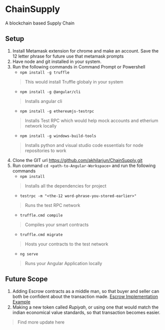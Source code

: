 # ChainSupply
A blockchain based Supply Chain

## Setup

1. Install Metamask extension for chrome and make an account. Save the 12 letter phrase for future use that metamask prompts
2. Have node and git installed in your system.
3. Run the following commands in Command Prompt or Powershell
    * `npm install -g truffle`
    > This would install Truffle globaly in your system
    * `npm install -g @angular/cli`
    > Installs angular cli
    * `npm install -g ethereumjs-testrpc`
    > Installs Test RPC which would help mock accounts and etherium network locally
    * `npm install -g windows-build-tools`
    > Installs python and visual studio code essentials for node repositories to work
4. Clone the GIT url https://github.com/akhilarjun/ChainSupply.git
5. Run command `cd <path-to-Angular-Workspace>` and run the following commands
    * `npm install`
    > Installs all the dependencies for project
    * `testrpc -m "<the-12 word-phrase-you-stored-earlier>"`
    > Runs the test RPC network
    * `truffle.cmd compile`
    > Compiles your smart contracts
    * `truffle.cmd migrate`
    > Hosts your contracts to the test network
    * `ng serve`
    > Runs your Angular Application locally

## Future Scope
1. Adding Escrow contracts as a middle man, so that buyer and seller can both be confident about the transaction made. [Escrow Implementation Example](https://medium.com/@pranav.89/smart-contracting-simplified-escrow-in-solidity-ethereum-b19761e8fe74)
2. Making a new token called *Rupiyah*, or using one that would match the indian economical value standards, so that transaction becomes easier.

> Find more update here
